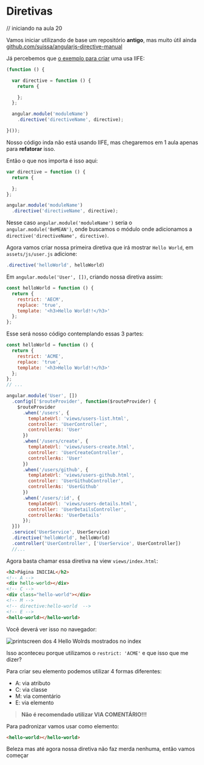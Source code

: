 # Diretivas

// iniciando na aula 20

Vamos iniciar utilizando de base um repositório **antigo**, mas muito útil ainda [github.com/suissa/angularjs-directive-manual](https://github.com/suissa/angularjs-directive-manual)

Já percebemos que [o exemplo para criar](https://github.com/suissa/angularjs-directive-manual#como-criar) uma usa IIFE:

```js
(function () {

  var directive = function () {
    return {

    };
  };

  angular.module('moduleName')
    .directive('directiveName', directive);

}());
```

Nosso código inda não está usando IIFE, mas chegaremos em 1 aula apenas para **refatorar** isso.

Então o que nos importa é isso aqui: 

```js
var directive = function () {
  return {

  };
};

angular.module('moduleName')
  .directive('directiveName', directive);
```

Nesse caso `angular.module('moduleName')` seria o `angular.module('BeMEAN')`, onde buscamos o módulo onde adicionamos a `directive('directiveName', directive)`. 

Agora vamos criar nossa primeira diretiva que irá mostrar `Hello World`, em `assets/js/user.js` adicione:

```js
.directive('helloWorld', helloWorld)
```

Em `angular.module('User', [])`, criando nossa diretiva assim:

```js
const helloWorld = function () {
  return {
    restrict: 'AECM',
    replace: 'true',
    template: '<h3>Hello World!!</h3>'
  };
};
```

Esse será nosso código contemplando essas 3 partes:

```js
const helloWorld = function () {
  return {
    restrict: 'ACME',
    replace: 'true',
    template: '<h3>Hello World!!</h3>'
  };
};
// ...

angular.module('User', [])
  .config(['$routeProvider', function($routeProvider) {
    $routeProvider
      .when('/users', {
        templateUrl: 'views/users-list.html',
        controller: 'UserController',
        controllerAs: 'User'
      })
      .when('/users/create', {
        templateUrl: 'views/users-create.html',
        controller: 'UserCreateController',
        controllerAs: 'User'
      })
      .when('/users/github', {
        templateUrl: 'views/users-github.html',
        controller: 'UserGithubController',
        controllerAs: 'UserGithub'
      })
      .when('/users/:id', {
        templateUrl: 'views/users-details.html',
        controller: 'UserDetailsController',
        controllerAs: 'UserDetails'
      });
  }])
  .service('UserService', UserService)
  .directive('helloWorld', helloWorld)
  .controller('UserController', ['UserService', UserController])
  //...

```

Agora basta chamar essa diretiva na view `views/index.html`:

```html
<h2>Página INICIAL</h2>
<!-- A -->
<div hello-world></div>
<!-- C -->
<div class="hello-world"></div>
<!-- M -->
<!-- directive:hello-world  -->
<!-- E -->
<hello-world></hello-world>
```

Você deverá ver isso no navegador:

![printscreen dos 4 Hello Wolrds mostrados no index](http://i.imgur.com/f7PjAYI.png)

Isso aconteceu porque utilizamos o `restrict: 'ACME'` e  que isso que me dizer?

Para criar seu elemento podemos utilizar 4 formas diferentes:

- A: via atributo
- C: via classe
- M: via comentário
- E: via elemento

> **Não é recomendado utilizar VIA COMENTÁRIO!!!**

Para padronizar vamos usar como elemento:

```html
<hello-world></hello-world>
```

Beleza mas até agora nossa diretiva não faz merda nenhuma, então vamos começar

